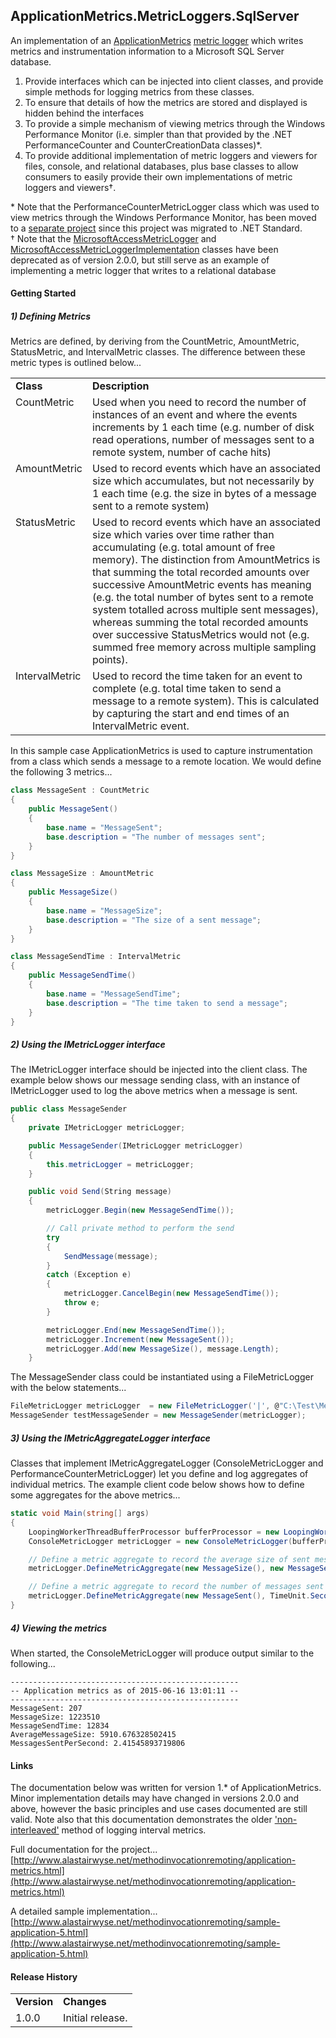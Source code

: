 ApplicationMetrics.MetricLoggers.SqlServer
---
An implementation of an [ApplicationMetrics](https://github.com/alastairwyse/ApplicationMetrics) [metric logger](https://github.com/alastairwyse/ApplicationMetrics/blob/master/ApplicationMetrics/IMetricLogger.cs) which writes metrics and instrumentation information to a Microsoft SQL Server database.


1. Provide interfaces which can be injected into client classes, and provide simple methods for logging metrics from these classes.
2. To ensure that details of how the metrics are stored and displayed is hidden behind the interfaces
3. To provide a simple mechanism of viewing metrics through the Windows Performance Monitor (i.e. simpler than that provided by the .NET PerformanceCounter and CounterCreationData classes)\*.
4. To provide additional implementation of metric loggers and viewers for files, console, and relational databases, plus base classes to allow consumers to easily provide their own implementations of metric loggers and viewers†.

\* Note that the PerformanceCounterMetricLogger class which was used to view metrics through the Windows Performance Monitor, has been moved to a [separate project](https://github.com/alastairwyse/ApplicationMetrics.MetricLoggers.WindowsPerformanceCounter) since this project was migrated to .NET Standard.  
† Note that the [MicrosoftAccessMetricLogger](https://github.com/alastairwyse/ApplicationMetrics/blob/1.5.0.0/ApplicationMetrics/MicrosoftAccessMetricLogger.cs) and [MicrosoftAccessMetricLoggerImplementation](https://github.com/alastairwyse/ApplicationMetrics/blob/1.5.0.0/ApplicationMetrics/MicrosoftAccessMetricLoggerImplementation.cs) classes have been deprecated as of version 2.0.0, but still serve as an example of implementing a metric logger that writes to a relational database

#### Getting Started

##### 1) Defining Metrics
Metrics are defined, by deriving from the CountMetric, AmountMetric, StatusMetric, and IntervalMetric classes.  The difference between these metric types is outlined below...

<table>
  <tr>
    <td><b>Class</b></td>
    <td><b>Description</b></td>
  </tr>
  <tr>
    <td valign="top">CountMetric</td>
    <td>Used when you need to record the number of instances of an event and where the events increments by 1 each time (e.g. number of disk read operations, number of messages sent to a remote system, number of cache hits)</td>
  </tr>
  <tr>
    <td valign="top">AmountMetric</td>
    <td>Used to record events which have an associated size which accumulates, but not necessarily by 1 each time (e.g. the size in bytes of a message sent to a remote system)</td>
  </tr>
  <tr>
    <td valign="top">StatusMetric</td>
    <td>Used to record events which have an associated size which varies over time rather than accumulating (e.g. total amount of free memory).  The distinction from AmountMetrics is that summing the total recorded amounts over successive AmountMetric events has meaning (e.g. the total number of bytes sent to a remote system totalled across multiple sent messages), whereas summing the total recorded amounts over successive StatusMetrics would not (e.g. summed free memory across multiple sampling points).</td>
  </tr>
  <tr>
    <td valign="top">IntervalMetric</td>
    <td>Used to record the time taken for an event to complete (e.g. total time taken to send a message to a remote system).  This is calculated by capturing the start and end times of an IntervalMetric event.</td>
  </tr>
</table>

In this sample case ApplicationMetrics is used to capture instrumentation from a class which sends a message to a remote location.  We would define the following 3 metrics...

````C#
class MessageSent : CountMetric
{
    public MessageSent()
    {
        base.name = "MessageSent";
        base.description = "The number of messages sent";
    }
}

class MessageSize : AmountMetric
{
    public MessageSize()
    {
        base.name = "MessageSize";
        base.description = "The size of a sent message";
    }
}

class MessageSendTime : IntervalMetric
{
    public MessageSendTime()
    {
        base.name = "MessageSendTime";
        base.description = "The time taken to send a message";
    }
}
````

##### 2) Using the IMetricLogger interface
The IMetricLogger interface should be injected into the client class.  The example below shows our message sending class, with an instance of IMetricLogger used to log the above metrics when a message is sent.

````C#
public class MessageSender
{
    private IMetricLogger metricLogger;

    public MessageSender(IMetricLogger metricLogger)
    {
        this.metricLogger = metricLogger;
    }

    public void Send(String message)
    {
        metricLogger.Begin(new MessageSendTime());

        // Call private method to perform the send
        try
        {
            SendMessage(message);
        }
        catch (Exception e)
        {
            metricLogger.CancelBegin(new MessageSendTime());
            throw e;
        }

        metricLogger.End(new MessageSendTime());
        metricLogger.Increment(new MessageSent());
        metricLogger.Add(new MessageSize(), message.Length);
    }
````

The MessageSender class could be instantiated using a FileMetricLogger with the below statements...

````C#
FileMetricLogger metricLogger  = new FileMetricLogger('|', @"C:\Test\MessageSenderMetrics.log", new LoopingWorkerThreadBufferProcessor(1000), true);
MessageSender testMessageSender = new MessageSender(metricLogger);
````

##### 3) Using the IMetricAggregateLogger interface
Classes that implement IMetricAggregateLogger (ConsoleMetricLogger and PerformanceCounterMetricLogger) let you define and log aggregates of individual metrics.  The example client code below shows how to define some aggregates for the above metrics...

````C#
static void Main(string[] args)
{
    LoopingWorkerThreadBufferProcessor bufferProcessor = new LoopingWorkerThreadBufferProcessor(5000);
    ConsoleMetricLogger metricLogger = new ConsoleMetricLogger(bufferProcessor, true);

    // Define a metric aggregate to record the average size of sent messages (total message size / number of messages sent)
    metricLogger.DefineMetricAggregate(new MessageSize(), new MessageSent(), "AverageMessageSize", "The average size of sent messages");

    // Define a metric aggregate to record the number of messages sent per second (number of messages sent / number of seconds of runtime)
    metricLogger.DefineMetricAggregate(new MessageSent(), TimeUnit.Second, "MessagesSentPerSecond", "The number of messages sent per second");
}
````

##### 4) Viewing the metrics
When started, the ConsoleMetricLogger will produce output similar to the following...

```
---------------------------------------------------
-- Application metrics as of 2015-06-16 13:01:11 --
---------------------------------------------------
MessageSent: 207
MessageSize: 1223510
MessageSendTime: 12834
AverageMessageSize: 5910.676328502415
MessagesSentPerSecond: 2.41545893719806
```

#### Links
The documentation below was written for version 1.* of ApplicationMetrics.  Minor implementation details may have changed in versions 2.0.0 and above, however the basic principles and use cases documented are still valid.  Note also that this documentation demonstrates the older ['non-interleaved'](https://github.com/alastairwyse/ApplicationMetrics#interleaved-interval-metrics) method of logging interval metrics.

Full documentation for the project...<br>
[http://www.alastairwyse.net/methodinvocationremoting/application-metrics.html](http://www.alastairwyse.net/methodinvocationremoting/application-metrics.html)

A detailed sample implementation...<br>
[http://www.alastairwyse.net/methodinvocationremoting/sample-application-5.html](http://www.alastairwyse.net/methodinvocationremoting/sample-application-5.html)

#### Release History

<table>
  <tr>
    <td><b>Version</b></td>
    <td><b>Changes</b></td>
  </tr>
  <tr>
    <td valign="top">1.0.0</td>
    <td>
      Initial release.
    </td>
  </tr>
</table>